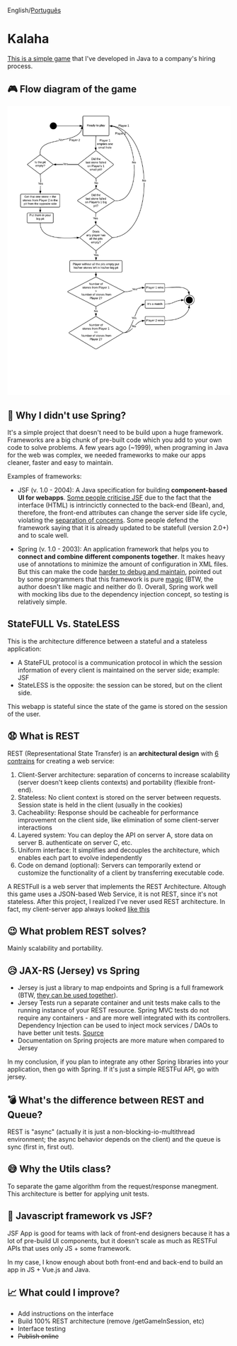 English/[Português](https://github.com/gabepk/kalaha/blob/master/README.pt.md)

# Kalaha

[This is a simple game](https://gabepk-kalaha.herokuapp.com/) that I've developed in Java to a company's hiring process.

## :video_game: Flow diagram of the game

![Flow Diagram](https://raw.githubusercontent.com/gabepk/kalaha/master/kalaha/WebContent/resources/img/flow-diagram.png?raw=true "Flow Diagram")

## :book: Why I didn't use Spring?

It's a simple project that doesn't need to be build upon a huge framework. Frameworks are a big chunk of pre-built code which you add 
to your own code to solve problems. A few years ago (~1999), when programing in Java for the web was complex, we needed frameworks to 
make our apps cleaner, faster and easy to maintain.

Examples of frameworks:

* JSF (v. 1.0 - 2004): A Java specification for building **component-based UI for webapps**. [Some people criticise JSF](https://dzone.com/articles/why-you-should-avoid-jsf) due to the fact that the interface (HTML) is intrincictly connected to the back-end (Bean), and, therefore, the front-end attributes can change the server side life cycle, violating the [separation of concerns](https://en.wikipedia.org/wiki/Separation_of_concerns). Some people defend the framework saying that it is already updated to be statefull (version 2.0+) and to scale well.

* Spring (v. 1.0 - 2003): An application framework that helps you to **connect and combine different components together**. It makes heavy use of annotations to minimize the amount of configuration in XML files. But this can make the code [harder to debug and maintain](https://www.quora.com/What-are-some-criticisms-of-the-Spring-Framework), pointed out by some programmers that this framework is pure [magic](http://samatkinson.com/why-i-hate-spring/) (BTW, the author doesn't like magic and neither do I). Overall, Spring work well with mocking libs due to the dependency injection concept, so testing is relatively simple.

## State**FULL** Vs. State**LESS**

This is the architecture difference between a stateful and a stateless application:

* A StateFUL protocol is a communication protocol in which the session information of every client is maintained on the server side; example: JSF
* StateLESS is the opposite: the session can be stored, but on the client side. 

This webapp is stateful since the state of the game is stored on the session of the user.

## :anguished: What is REST

REST (Representational State Transfer) is an **architectural design** with [6 contrains](https://restfulapi.net/rest-architectural-constraints/#uniform-interface) for creating a web service:
1. Client-Server architecture: separation of concerns to increase scalability (server doesn't keep clients contexts) and portability (flexible front-end).
2. Stateless: No client context is stored on the server between requests. Session state is held in the client (usually in the cookies)
3. Cacheability: Response should be cacheable for performance improvement on the client side, like elimination of some client-server interactions
4. Layered system: You can deploy the API on server A, store data on server B. authenticate on server C, etc.
5. Uniform interface: It simplifies and decouples the architecture, which enables each part to evolve independently
6. Code on demand (optional): Servers can temporarily extend or customize the functionality of a client by transferring executable code.

A RESTFull is a web server that implements the REST Architecture.
Altough this game uses a JSON-based Web Service, it is not REST, since it's not stateless.
After this project, I realized I've never used REST architecture. In fact, my client-server app always looked 
[like this](https://fernandofranzini.wordpress.com/2015/10/20/gerenciando-http-session-em-rest-com-jax-rs/)


## :wink: What problem REST solves?

Mainly scalability and portability.

## :disappointed_relieved: JAX-RS (Jersey) vs Spring

* Jersey is just a library to map endpoints and Spring is a full framework (BTW, [they can be used together](https://dzone.com/articles/lets-compare-jax-rs-vs-spring-for-rest-endpoints)).
* Jersey Tests run a separate container and unit tests make calls to the running instance of your REST resource. Spring MVC tests do not require any containers - and are more well integrated with its controllers. Dependency Injection can be used to inject mock services / DAOs to have better unit tests. [Source](https://stackoverflow.com/questions/26824423/what-is-the-difference-among-spring-rest-service-and-jersey-rest-service-and-spr)
* Documentation on Spring projects are more mature when compared to Jersey

In my conclusion, if you plan to integrate any other Spring libraries into your application, then go with Spring. 
If it's just a simple RESTFul API, go with jersey.

## :bomb: What's the difference between REST and Queue?

REST is "async" (actually it is just a non-blocking-io-multithread environment; the async behavior depends on the client) and the queue is sync (first in, first out).

## :sweat_smile: Why the Utils class?

To separate the game algorithm from the request/response manegment. This architecture is better for applying unit tests.

## :art: Javascript framework vs JSF?

JSF App is good for teams with lack of front-end designers because it has a lot of pre-build UI components, 
but it doesn't scale as much as RESTFul APIs that uses only JS + some framework.

In my case, I know enough about both front-end and back-end to build an app in JS + Vue.js and Java.

## :chart_with_upwards_trend: What could I improve?

* Add instructions on the interface
* Build 100% REST architecture (remove /getGameInSession, etc)
* Interface testing
* ~~Publish online~~
